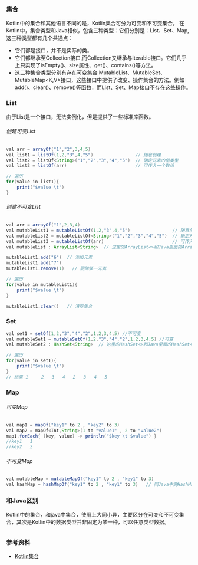 ### 集合
Kotlin中的集合和其他语言不同的是，Kotlin集合可分为可变和不可变集合。
在Kotlin中，集合类型和Java相似，包含三种类型：它们分别是：List、Set、Map,这三种类型都有几个共通点：
- 它们都是接口，并不是实际的类。
- 它们都继承至Collection<out E>接口,而Collection<out E>又继承与Iterable<out T>接口。它们几乎上只实现了isEmpty()、size属性、get()、contains()等方法。
- 这三种集合类型分别有存在可变集合 MutableList<E>、MutableSet<E>、MutableMap<K,V>接口，这些接口中提供了改变、操作集合的方法。例如add()、clear()、remove()等函数，而List、Set、Map接口不存在这些操作。


### List
由于List是一个接口，无法实例化，但是提供了一些标准库函数。

######  创建可变List
```java
val arr = arrayOf("1","2",3,4,5)   
val list1 = listOf(1,2,"3",4,"5")                // 随意创建         
val list2 = listOf<String>("1","2","3","4","5")  // 确定元素的值类型
val list3 = listOf(arr)                          // 可传入一个数组

// 遍历
for(value in list1){
    print("$value \t")
}
```

######  创建不可变List
```Java
val arr = arrayOf("1",2,3,4)
val mutableList1 = mutableListOf(1,2,"3",4,"5")                // 随意创建         
val mutableList2 = mutableListOf<String>("1","2","3","4","5")  // 确定元素的值类型
val mutableList3 = mutableListOf(arr)                          // 可传入一个数组
val mutableList : ArrayList<String>  // 这里的ArrayList<>和Java里面的ArrayList一致

mutableList1.add("6")  // 添加元素
mutableList1.add("7")
mutableList1.remove(1)   // 删除某一元素

// 遍历
for(value in mutableList1){
    print("$value \t")
}

mutableList1.clear()   // 清空集合
```

### Set

```Java
val set1 = setOf(1,2,"3","4","2",1,2,3,4,5) //不可变
val mutableSet1 = mutableSetOf(1,2,"3","4","2",1,2,3,4,5) //可变
val mutableSet2 : HashSet<String>  // 这里的HashSet<>和Java里面的HashSet<>一致

// 遍历
for(value in set1){
    print("$value \t")
}
// 结果 1 	2 	3 	4 	2 	3 	4 	5
```

### Map
###### 可变Map
```Java
val map1 = mapOf("key1" to 2 , "key2" to 3)
val map2 = mapOf<Int,String>(1 to "value1" , 2 to "value2")
map1.forEach{ (key, value) -> println("$key \t $value") }
//key1 	 1
//key2 	 2

```
###### 不可变Map
```Java
val mutableMap = mutableMapOf("key1" to 2 , "key1" to 3)
val hashMap = hashMapOf("key1" to 2 , "key1" to 3)   // 同Java中的HashMap

```

### 和Java区别
Kotlin中的集合，和java中集合，使用上大同小异，主要区分在可变和不可变集合，其次是Kotlin中的数据类型并非固定为某一种，可以任意类型数据。





######



### 参考资料
- [Kotlin集合](https://www.cnblogs.com/Jetictors/p/9237108.html)
